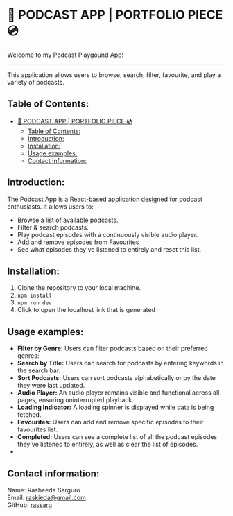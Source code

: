 # 🎵 PODCAST APP | PORTFOLIO PIECE 💿

Welcome to my Podcast Playgound App! <hr>
This application allows users to browse, search, filter, favourite, and play a variety of podcasts.

## Table of Contents:

- [🎵 PODCAST APP | PORTFOLIO PIECE 💿](#-podcast-app--portfolio-piece-)
  - [Table of Contents:](#table-of-contents)
  - [Introduction:](#introduction)
  - [Installation:](#installation)
  - [Usage examples:](#usage-examples)
  - [Contact information:](#contact-information)

## Introduction:

The Podcast App is a React-based application designed for podcast enthusiasts. It allows users to:

- Browse a list of available podcasts.
- Filter & search podcasts.
- Play podcast episodes with a continuously visible audio player.
- Add and remove episodes from Favourites
- See what episodes they've listened to entirely and reset this list.

## Installation:

1. Clone the repository to your local machine.
2. `npm install`
3. `npm run dev`
4. Click to open the localhost link that is generated

## Usage examples:

- **Filter by Genre:** Users can filter podcasts based on their preferred genres:
- **Search by Title:** Users can search for podcasts by entering keywords in the search bar.
- **Sort Podcasts:** Users can sort podcasts alphabetically or by the date they were last updated.
- **Audio Player:** An audio player remains visible and functional across all pages, ensuring uninterrupted playback.
- **Loading Indicator:** A loading spinner is displayed while data is being fetched.
- **Favourites:** Users can add and remove specific episodes to their favourites list.
- **Completed:** Users can see a complete list of all the podcast episodes they've listened to entirely, as well as clear the list of episodes.
-

## Contact information:

Name: Rasheeda Sarguro <br>
Email: raskieda@gmail.com <br>
GitHub: [rassarg](https://github.com/rassarg)
